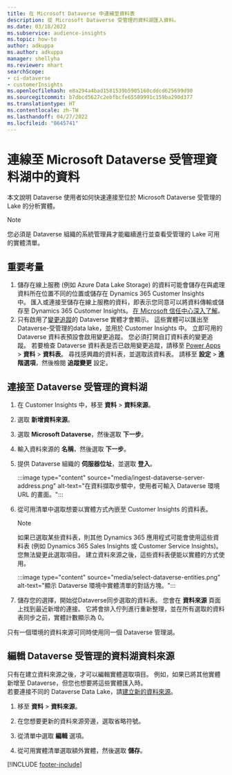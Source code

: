 ```yaml
---
title: 在 Microsoft Dataverse 中連線至資料表
description: 從 Microsoft Dataverse 受管理的資料湖匯入資料。
ms.date: 03/18/2022
ms.subservice: audience-insights
ms.topic: how-to
author: adkuppa
ms.author: adkuppa
manager: shellyha
ms.reviewer: mhart
searchScope:
- ci-dataverse
- customerInsights
ms.openlocfilehash: e8a294a4bad1581539b5905160cddcd625699d90
ms.sourcegitcommit: b7dbcd5627c2ebfbcfe65589991c159ba290d377
ms.translationtype: HT
ms.contentlocale: zh-TW
ms.lasthandoff: 04/27/2022
ms.locfileid: "8645741"
---
```

# <a name="connect-to-data-in-a-microsoft-dataverse-managed-data-lake"></a>連線至 Microsoft Dataverse 受管理資料湖中的資料

本文說明 Dataverse 使用者如何快速連接至位於 Microsoft Dataverse 受管理的 Lake 的分析實體。 

> [!NOTE]
> 您必須是 Dataverse 組織的系統管理員才能繼續進行並查看受管理的 Lake 可用的實體清單。

## <a name="important-considerations"></a>重要考量

1. 儲存在線上服務 (例如 Azure Data Lake Storage) 的資料可能會儲存在與處理資料所在位置不同的位置或儲存在 Dynamics 365 Customer Insights 中。 匯入或連接至儲存在線上服務的資料，即表示您同意可以將資料傳輸或儲存至 Dynamics 365 Customer Insights。 [在 Microsoft 信任中心深入了解](https://www.microsoft.com/trust-center)。
2. 只有啟用了[變更追蹤](/power-platform/admin/enable-change-tracking-control-data-synchronization)的 Dataverse 實體才會顯示。 這些實體可以匯出至 Dataverse-受管理的data lake，並用於 Customer Insights 中。 立即可用的 Dataverse 資料表預設會啟用變更追蹤。 您必須打開自訂資料表的變更追蹤。 若要檢查 Dataverse 資料表是否已啟用變更追蹤，請移至 [Power Apps](https://make.powerapps.com) > **資料** > **資料表**。 尋找感興趣的資料表，並選取該資料表。 請移至 **設定** > **進階選項**，然後檢閱 **追蹤變更** 設定。

## <a name="connect-to-a-dataverse-managed-lake"></a>連接至 Dataverse 受管理的資料湖

1. 在 Customer Insights 中，移至 **資料** > **資料來源**。

2. 選取 **新增資料來源**。

3. 選取 **Microsoft Dataverse**，然後選取 **下一步**。

4. 輸入資料來源的 **名稱**，然後選取 **下一步**。 

5. 提供 Dataverse 組織的 **伺服器位址**，並選取 **登入**。

   :::image type="content" source="media/ingest-dataverse-server-address.png" alt-text="在資料擷取步驟中，使用者可輸入 Dataverse 環境 URL 的畫面。":::

6. 從可用清單中選取想要以實體方式內嵌至 Customer Insights 的資料表。    

   > [!NOTE]
   > 如果已選取某些資料表，則其他 Dynamics 365 應用程式可能會使用這些資料表 (例如 Dynamics 365 Sales Insights 或 Customer Service Insights)。 您無法變更此選取項目。 建立資料來源之後，這些資料表便能以實體的方式使用。

   :::image type="content" source="media/select-dataverse-entities.png" alt-text="顯示 Dataverse 環境中實體清單的對話方塊。":::

7. 儲存您的選擇，開始從Dataverse同步選取的資料表。 您會在 **資料來源** 頁面上找到最近新增的連接。 它將會排入佇列進行重新整理，並在所有選取的資料表同步之前，實體計數顯示為 0。

只有一個環境的資料來源可同時使用同一個 Dataverse 管理湖。

## <a name="edit-a-dataverse-managed-lake-data-source"></a>編輯 Dataverse 受管理的資料湖資料來源

只有在建立資料來源之後，才可以編輯實體選取項目。 例如，如果已將其他實體新增至 Dataverse，但您也想要將這些實體匯入時。    
若要連接不同的 Dataverse Data Lake，請[建立新的資料來源](#connect-to-a-dataverse-managed-lake)。

1. 移至 **資料** > **資料來源**。

2. 在您想要更新的資料來源旁邊，選取省略符號。

3. 從清單中選取 **編輯** 選項。

4. 從可用實體清單選取額外實體，然後選取 **儲存**。

[!INCLUDE [footer-include](includes/footer-banner.md)]
